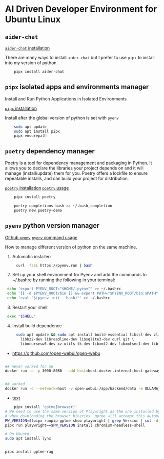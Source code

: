 # AI Driven Developer Environment for Ubuntu Linux

## `aider-chat`

[`aider-chat` installation](https://aider.chat/docs/install.html)

There are many ways to install `aider-chat` but I prefer to use `pipx` to install into my version of python.

```bash
    pipx install aider-chat
```

## `pipx` isolated apps and environments manager

Install and Run Python Applications in Isolated Environments

[`pipx` installation](https://pipx.pypa.io/stable/installation/)

Install after the global version of python is set with `pyenv`

```bash
    sudo apt update
    sudo apt install pipx
    pipx ensurepath
```

## `poetry` dependency manager

Poetry is a tool for dependency management and packaging in Python. It allows you to declare the libraries your project depends on and it will manage (install/update) them for you. Poetry offers a lockfile to ensure repeatable installs, and can build your project for distribution.

[`poetry` installation](https://python-poetry.org/docs/#installation)
[`poetry` usage](https://python-poetry.org/docs/basic-usage/)

```bash
    pipx install poetry

    poetry completions bash >> ~/.bash_completion
    poetry new poetry-demo
```

## `pyenv` python version manager

[Github `pyenv`](https://github.com/pyenv/pyenv)
[`pyenv` command usage](https://github.com/pyenv/pyenv/blob/master/COMMANDS.md)

How to manage different version of python on the same machine.

1. Automatic installer:

```bash
     curl -fsSL https://pyenv.run | bash
```

2. Set up your shell environment for Pyenv and add the commands to ~/.bashrc by running the following in your terminal:

 ```bash
  echo 'export PYENV_ROOT="$HOME/.pyenv"' >> ~/.bashrc
  echo '[[ -d $PYENV_ROOT/bin ]] && export PATH="$PYENV_ROOT/bin:$PATH"' >> ~/.bashrc
  echo 'eval "$(pyenv init - bash)"' >> ~/.bashrc
 ```

3. Restart your shell

 ```bash
  exec "$SHELL"
 ```

4. Install build dependence

 ```bash
      sudo apt update && sudo apt install build-essential libssl-dev zlib1g-dev \
        libbz2-dev libreadline-dev libsqlite3-dev curl git \
        libncursesw5-dev xz-utils tk-dev libxml2-dev libxmlsec1-dev libffi-dev liblzma-dev
```

- https://github.com/open-webui/open-webu

```bash

## never worked for me
docker run -d -p 3000:8080 --add-host=host.docker.internal:host-gateway -v open-webui:/app/backend/data --name open-webui --restart always ghcr.io/open-webui/open-webui:main


## worked
docker run -d --network=host -v open-webui:/app/backend/data -e OLLAMA_BASE_URL=http://127.0.0.1:11434 --name open-webui --restart always ghcr.io/open-webui/open-webui:main

```

- [text](https://github.com/ErikBjare/gptme)

```bash
    pipx install 'gptme[browser]'
# We need to use the same version of Playwright as the one installed by gptme
# when downloading the browser binaries. gptme will attempt this automatically
PW_VERSION=$(pipx runpip gptme show playwright | grep Version | cut -d' ' -f2)
pipx run playwright==$PW_VERSION install chromium-headless-shell

# On Ubuntu
sudo apt install lynx


pipx install gptme-rag


```